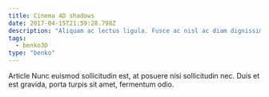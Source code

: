 ```yaml
---
title: Cinema 4D shadows
date: 2017-04-15T21:59:28.798Z
description: "Aliquam ac lectus ligula. Fusce ac nisl ac diam dignissim imperdiet."
tags:
  - benko3D
type: "benko"
---
```


Article Nunc euismod sollicitudin est, at posuere nisi sollicitudin nec. Duis et est gravida, porta turpis sit amet, fermentum odio.
